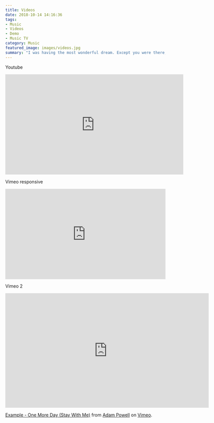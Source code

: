 ```yaml
---
title: Videos
date: 2018-10-14 14:16:36
tags:
- Music
- Videos
- Demo
- Music TV
category: Music
featured_image: images/videos.jpg
summary: "I was having the most wonderful dream. Except you were there, and you were there, and you were there! Yep, I remember. Hey, tell me something. You've got all this money. How come you always dress like you're doing your laundry?"
---
```


Youtube

<iframe width="560" height="315" src="https://www.youtube-nocookie.com/embed/hgKDu5pp_fU?rel=0" frameborder="0" allow="autoplay; encrypted-media" allowfullscreen></iframe>


Vimeo responsive

<div style="padding:56.25% 0 0 0;position:relative;"><iframe src="https://player.vimeo.com/video/72125672" style="position:absolute;top:0;left:0;width:100%;height:100%;" frameborder="0" webkitallowfullscreen mozallowfullscreen allowfullscreen></iframe></div><script src="https://player.vimeo.com/api/player.js"></script>

Vimeo 2
<iframe src="https://player.vimeo.com/video/96930683?color=999999&title=0&byline=0&portrait=0&badge=0" width="640" height="360" frameborder="0" webkitallowfullscreen mozallowfullscreen allowfullscreen></iframe>
<p><a href="https://vimeo.com/96930683">Example - One More Day (Stay With Me)</a> from <a href="https://vimeo.com/adamtpowell">Adam Powell</a> on <a href="https://vimeo.com">Vimeo</a>.</p>
<p></p>